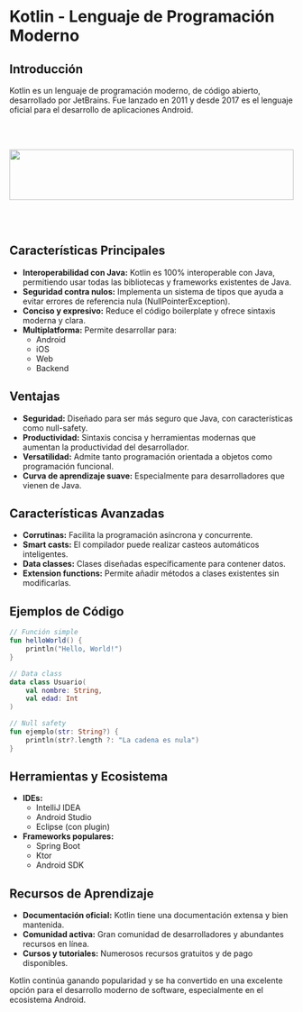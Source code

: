 # Kotlin - Lenguaje de Programación Moderno

## Introducción

Kotlin es un lenguaje de programación moderno, de código abierto, desarrollado por JetBrains. Fue lanzado en 2011 y desde 2017 es el lenguaje oficial para el desarrollo de aplicaciones Android.

<br>
<br>
<p align="center">
<img height="90px" width="100%" src="https://i.pinimg.com/736x/94/bb/1a/94bb1a8c378b9e305f613a32ace7f523.jpg">
</p>
<br>
<br>

## Características Principales

- **Interoperabilidad con Java:** Kotlin es 100% interoperable con Java, permitiendo usar todas las bibliotecas y frameworks existentes de Java.
- **Seguridad contra nulos:** Implementa un sistema de tipos que ayuda a evitar errores de referencia nula (NullPointerException).
- **Conciso y expresivo:** Reduce el código boilerplate y ofrece sintaxis moderna y clara.
- **Multiplatforma:** Permite desarrollar para:
  - Android
  - iOS
  - Web
  - Backend

## Ventajas

- **Seguridad:** Diseñado para ser más seguro que Java, con características como null-safety.
- **Productividad:** Sintaxis concisa y herramientas modernas que aumentan la productividad del desarrollador.
- **Versatilidad:** Admite tanto programación orientada a objetos como programación funcional.
- **Curva de aprendizaje suave:** Especialmente para desarrolladores que vienen de Java.

## Características Avanzadas

- **Corrutinas:** Facilita la programación asíncrona y concurrente.
- **Smart casts:** El compilador puede realizar casteos automáticos inteligentes.
- **Data classes:** Clases diseñadas específicamente para contener datos.
- **Extension functions:** Permite añadir métodos a clases existentes sin modificarlas.

## Ejemplos de Código

```kotlin
// Función simple
fun helloWorld() {
    println("Hello, World!")
}

// Data class
data class Usuario(
    val nombre: String,
    val edad: Int
)

// Null safety
fun ejemplo(str: String?) {
    println(str?.length ?: "La cadena es nula")
}

```

## Herramientas y Ecosistema

- **IDEs:**
  - IntelliJ IDEA
  - Android Studio
  - Eclipse (con plugin)
- **Frameworks populares:**
  - Spring Boot
  - Ktor
  - Android SDK

## Recursos de Aprendizaje

- **Documentación oficial:** Kotlin tiene una documentación extensa y bien mantenida.
- **Comunidad activa:** Gran comunidad de desarrolladores y abundantes recursos en línea.
- **Cursos y tutoriales:** Numerosos recursos gratuitos y de pago disponibles.

Kotlin continúa ganando popularidad y se ha convertido en una excelente opción para el desarrollo moderno de software, especialmente en el ecosistema Android.
